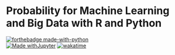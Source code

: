 # Probability for Machine Learning and Big Data with R and Python

[![forthebadge made-with-python](http://ForTheBadge.com/images/badges/made-with-python.svg)](https://www.python.org/)  
[![Made withJupyter](https://img.shields.io/badge/Made%20with-Jupyter-orange?style=for-the-badge&logo=Jupyter)](https://jupyter.org/try)
[![wakatime](https://wakatime.com/badge/github/jesussantana/Probability-for-Machine-Learning-and-Big-Data-with-R-and-Python.svg)](https://wakatime.com/badge/github/jesussantana/Probability-for-Machine-Learning-and-Big-Data-with-R-and-Python)
